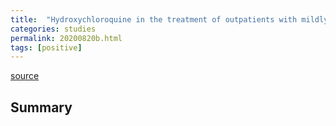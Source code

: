 ```yaml
---
title:  "Hydroxychloroquine in the treatment of outpatients with mildly symptomatic COVID-19: A multi-center observational study"
categories: studies
permalink: 20200820b.html
tags: [positive]
---
```


[source](https://www.medrxiv.org/content/10.1101/2020.08.20.20178772v1)

## Summary

```In this retrospective observational study of SARS-CoV-2 infected non-hospitalized patients hydroxychloroquine exposure was associated with a decreased rate of subsequent hospitalization. Additional exploration of hydroxychloroquine in this mildly symptomatic outpatient population is warranted.
```
